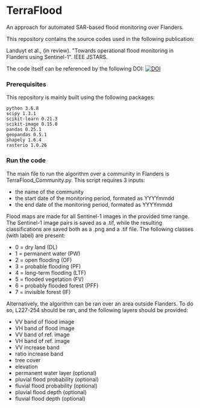 # TerraFlood
An approach for automated SAR-based flood monitoring over Flanders.

This repository contains the source codes used in the following publication:

Landuyt et al., (in review). "Towards operational flood monitoring in Flanders using Sentinel-1". IEEE JSTARS.

The code itself can be referenced by the following DOI: [![DOI](https://zenodo.org/badge/346770017.svg)](https://zenodo.org/badge/latestdoi/346770017)

### Prerequisites
This repository is mainly built using the following packages:
```
python 3.6.8
scipy 1.3.1
scikit-learn 0.21.3
scikit-image 0.15.0
pandas 0.25.1
geopandas 0.5.1
shapely 1.6.4
rasterio 1.0.26
```

### Run the code
The main file to run the algorithm over a community in Flanders is TerraFlood_Community.py. This script requires 3 inputs:
- the name of the community
- the start date of the monitoring period, formated as YYYYmmdd
- the end date of the monitoring period, formated as YYYYmmdd

Flood maps are made for all Sentinel-1 images in the provided time range. The Sentinel-1 image pairs is saved as a .tif, while the resulting classifications are saved both as a .png and a .tif file. The following classes (with label) are present: 
- 0 = dry land (DL)
- 1 = permanent water (PW)
- 2 = open flooding (OF)
- 3 = probable flooding (PF)
- 4 = long-term flooding (LTF)
- 5 = flooded vegetation (FV)
- 6 = probably flooded forest (PFF)
- 7 = invisible forest (IF)

Alternatively, the algorithm can be ran over an area outside Flanders. To do so, L227-254 should be ran, and the following layers should be provided:
- VV band of flood image
- VH band of flood image
- VV band of ref. image
- VH band of ref. image
- VV increase band
- ratio increase band
- tree cover
- elevation
- permanent water layer (optional)
- pluvial flood probability (optional)
- fluvial flood probability (optional)
- pluvial flood depth (optional)
- fluvial flood depth (optional)
